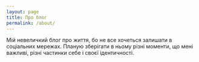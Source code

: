 ```yaml
---
layout: page
title: Про блог
permalink: /about/
---
```


Мій невеличкий блог про життя, бо не все хочеться залишати в соціальних мережах. Планую зберігати в ньому різні моменти, що мені важливі, різні частинки себе і своєї ідентичності.
